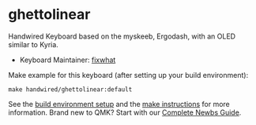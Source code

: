 # ghettolinear

Handwired Keyboard based on the myskeeb, Ergodash, with an OLED similar to Kyria.

* Keyboard Maintainer: [fixwhat](https://github.com/fixwhat)

Make example for this keyboard (after setting up your build environment):

    make handwired/ghettolinear:default

See the [build environment setup](https://docs.qmk.fm/#/getting_started_build_tools) and the [make instructions](https://docs.qmk.fm/#/getting_started_make_guide) for more information. Brand new to QMK? Start with our [Complete Newbs Guide](https://docs.qmk.fm/#/newbs).

